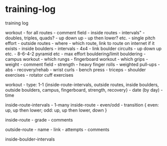 training-log
============

training log


workout
    - for all routes
        - comment field
    - inside routes
        - intervals"
            - doubles, triples, quads?
            - up down up
            - up then lower? etc.
        - single pitch effort
    - outside routes
        - where
        - which route, link to route on internet if it exists
    - inside boulders
        - intervals
            - 4x4
            - link boulder circuits - up down up etc.
        - 8-6-4-2 pyramid etc
        - max effort bouldering/limit bouldering
    - campus workout
        - which rungs
    - fingerboard workout
        - which grips
        - weight
        - comment field
    - strength
        - heavy finger rolls
        - weighted pull-ups
        - abs
    - recovery/rehab
        - wrist curls
        - bench press
        - triceps
        - shoulder exercises
        - rotator cuff exercises

workout
    - type: 1-1
        {inside-route-intervals, outside routes, inside boulders, outside boulders, campus, fingerboard, strength, recovery}
    - date (by day)
    - time

inside-route-intervals
    - 1-many inside-route
    - even/odd
    - transition { even: up, up then lower; odd: up, up then lower, down }

inside-route
    - grade
    - comments

outside-route
    - name
    - link
    - attempts
    - comments

inside-boulder-intervals



